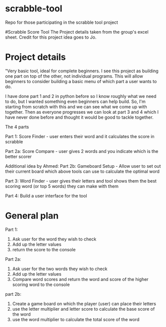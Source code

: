 # scrabble-tool
Repo for those participating in the scrabble tool project



#Scrabble Score Tool
The Project details taken from the group's excel sheet.
Credit for this project idea goes to Jo.



# Project details
"Very basic tool, ideal for complete beginners.
I see this project as building one part on top of the other, not individual programs. This will allow beginners to consider building a basic menu of which part a user wants to do.

I have done part 1 and 2 in python before so I know roughly what we need to do, but I wanted something even beginners can help build. So, I'm starting from scratch with this and we can see what we come up with together. Then as everyone progresses we can look at part 3 and 4 which I have never done before and thought it would be good to tackle together.

The 4 parts

Part 1: Score Finder - user enters their word and it calculates the score in scrabble

Part 2a: Score Compare - user gives 2 words and you indicate which is the better scorer

Additional idea by Ahmed:
Part 2b: Gameboard Setup - Allow user to set out their current board which above tools can use to calculate the optimal word

Part 3: Word Finder - user gives their letters and tool shows them the best scoring word (or top 5 words) they can make with them

Part 4: Build a user interface for the tool





# General plan
Part 1:
1. Ask user for the word they wish to check
2. Add up the letter values
3. return the score to the console

Part 2a:
1. Ask user for the two words they wish to check
2. Add up the letter values 
3. Compare word scores and return the word and score of the higher scoring word to the console

part 2b:
1. Create a game board on which the player (user) can place their letters
2. use the letter multiplier and letter score to calculate the base score of the word
3. use the word multiplier to calculate the total score of the word
